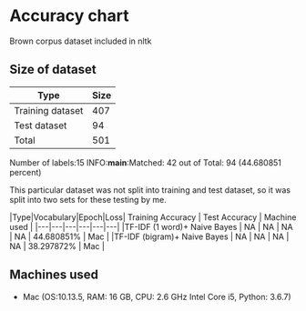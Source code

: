 # Accuracy chart

Brown corpus dataset included in nltk

## Size of dataset

|Type|Size|
|---|---|
|Training dataset| 407|
|Test dataset| 94|
|Total | 501|

Number of labels:15
INFO:__main__:Matched: 42 out of Total: 94 (44.680851 percent)

This particular dataset was not split into training and test dataset, so
it was split into two sets for these testing by me.

|Type|Vocabulary|Epoch|Loss| Training Accuracy | Test Accuracy | Machine used | 
|---|---|---|---|---|---|
|TF-IDF (1 word)+ Naive Bayes | NA | NA | NA | NA | 44.680851% | Mac |
|TF-IDF (bigram)+ Naive Bayes | NA | NA | NA | NA | 38.297872% | Mac |
 
## Machines used
* Mac (OS:10.13.5, RAM: 16 GB, CPU: 2.6 GHz Intel Core i5, Python: 3.6.7) 
